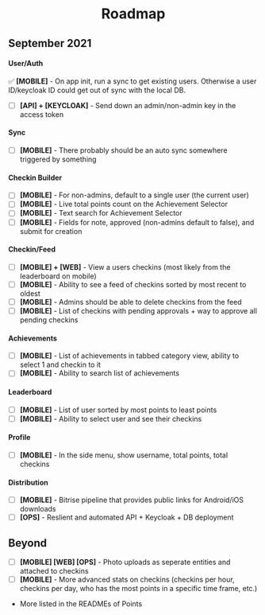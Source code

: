 <h1 align="center">Roadmap</h1>

## September 2021

#### User/Auth

✅ **[MOBILE]** - On app init, run a sync to get existing users. Otherwise a user ID/keycloak ID could get out of sync with the local DB.

- [ ] **[API] + [KEYCLOAK]** - Send down an admin/non-admin key in the access token

#### Sync

- [ ] **[MOBILE]** - There probably should be an auto sync somewhere triggered by something

#### Checkin Builder

- [ ] **[MOBILE]** - For non-admins, default to a single user (the current user)
- [ ] **[MOBILE]** - Live total points count on the Achievement Selector
- [ ] **[MOBILE]** - Text search for Achievement Selector
- [ ] **[MOBILE]** - Fields for note, approved (non-admins default to false), and submit for creation

#### Checkin/Feed

- [ ] **[MOBILE] + [WEB]** - View a users checkins (most likely from the leaderboard on mobile)
- [ ] **[MOBILE]** - Ability to see a feed of checkins sorted by most recent to oldest
- [ ] **[MOBILE]** - Admins should be able to delete checkins from the feed
- [ ] **[MOBILE]** - List of checkins with pending approvals + way to approve all pending checkins

#### Achievements

- [ ] **[MOBILE]** - List of achievements in tabbed category view, ability to select 1 and checkin to it
- [ ] **[MOBILE]** - Ability to search list of achievements

#### Leaderboard

- [ ] **[MOBILE]** - List of user sorted by most points to least points
- [ ] **[MOBILE]** - Ability to select user and see their checkins

#### Profile

- [ ] **[MOBILE]** - In the side menu, show username, total points, total checkins

#### Distribution

- [ ] **[MOBILE]** - Bitrise pipeline that provides public links for Android/iOS downloads
- [ ] **[OPS]** - Reslient and automated API + Keycloak + DB deployment

## Beyond

- [ ] **[MOBILE] [WEB] [OPS]** - Photo uploads as seperate entities and attached to checkins
- [ ] **[MOBILE]** - More advanced stats on checkins (checkins per hour, checkins per day, who has the most points in a specific time frame, etc.)
- More listed in the READMEs of Points
